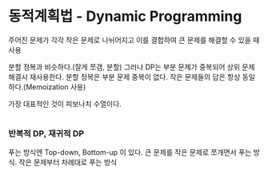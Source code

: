 # 동적계획법 - Dynamic Programming

주어진 문제가 각각 작은 문제로 나뉘어지고 이를 결합하여 큰 문제를 해결할 수 있을 때 사용

분할 정복과 비슷하다.(잘게 쪼갬, 분할) 그러나 DP는 부분 문제가 중복되어 상위 문제 해결시 재사용한다. 분할 정복은 부분 문제 중복이 없다. 작은 문제들의 답은 항상 동일하다.(Memoization 사용)

가장 대표적인 것이 피보나치 수열이다. 

``````python

``````

### 반복적 DP, 재귀적 DP

푸는 방식엔 Top-down, Bottom-up 이 있다. 큰 문제를 작은 문제로 쪼개면서 푸는 방식. 작은 문제부터 차례대로 푸는 방식

